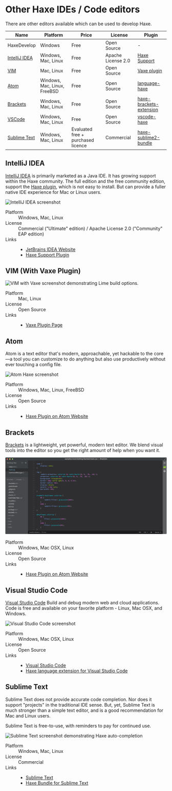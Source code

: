 # Other Haxe IDEs / Code editors

There are other editors available which can be used to develop Haxe.


| Name | Platform | Price | License | Plugin |
| ---- | ---- | ---- | ---- | ---- |
| HaxeDevelop | Windows | Free | Open Source | - |
| [IntelliJ IDEA](#intellij) | Windows, Mac, Linux | Free | Apache License 2.0 | [Haxe Support](http://plugins.jetbrains.com/plugin/6873?pr=idea) |
| [VIM](#vim) |Mac, Linux | Free | Open Source | [Vaxe plugin](https://github.com/jdonaldson/vaxe) |
| [Atom](#atom) | Windows, Mac, Linux, FreeBSD | Free | Open Source | [language-haxe](https://atom.io/packages/language-haxe) |
| [Brackets](#brackets) | Windows, Mac, Linux | Free | Open Source | [haxe-brackets-extension](https://github.com/jasononeil/haxe-brackets-extension) |
| [VSCode](#vscode) | Windows, Mac, Linux | Free | Open Source | [vscode-haxe](https://marketplace.visualstudio.com/items?itemName=haxedevs.haxe) |
| [Sublime Text](#sublimetext) | Windows, Mac, Linux | Evaluated free + purchased licence |Commercial | [haxe-sublime2-bundle](https://github.com/clemos/haxe-sublime2-bundle) |

<a name="intellij"></a>

## IntelliJ IDEA

[IntelliJ IDEA](https://www.jetbrains.com/idea/) is primarily marketed as a Java IDE. 
It has growing support within the Haxe community. 
The full edition and the free community edition, support the [Haxe plugin](https://plugins.jetbrains.com/plugin/6873?pr=idea), which is not easy to install. 
But can provide a fuller native IDE experience for Mac or Linux users.
  
<p class="text-center"><img src="http://haxe.org/img/ide/idea.png" alt="IntelliJ IDEA screenshot" /></p>
<dl class="well">
	<dt>Platform</dt>
	<dd>Windows, Mac, Linux</dd>
	<dt>License</dt>
	<dd>Commercial ("Ultimate" edition) / Apache License 2.0 ("Community" EAP edition)</dd>
	<dt>Links</dt>
	<dd>
		<ul>
			<li><a href="http://www.jetbrains.com/idea/">JetBrains IDEA Website</a></li>
			<li><a href="http://plugins.jetbrains.com/plugin/6873?pr=idea">Haxe Support Plugin</a></li>
		</ul>
	</dd>
</dl>

<a name="vim"></a>

## VIM (With Vaxe Plugin)

<p class="text-center"><img src="http://haxe.org/img/ide/vaxe.png" alt="VIM with Vaxe screenshot demonstrating Lime build options." /></p>

<dl class="well">
	<dt>Platform</dt>
	<dd>Mac, Linux</dd>
	<dt>License</dt>
	<dd>Open Source</dd>
	<dt>Links</dt>
	<dd>
		<ul>
			<li><a href="https://github.com/jdonaldson/vaxe">Vaxe Plugin Page</a></li>
		</ul>
	</dd>
</dl>


<a name="atom"></a>

## Atom

Atom is a text editor that's modern, approachable, yet hackable to the core—a tool you can customize to do anything but also use productively without ever touching a config file.

<p class="text-center"><img src="https://github-atom-io-herokuapp-com.global.ssl.fastly.net/assets/screenshot-main-80d8c9841da6ed11c9d87f31136a4ca9.png" alt="Atom Haxe screenshot" /></p>
<dl class="well">
	<dt>Platform</dt>
	<dd>Windows, Mac, Linux, FreeBSD</dd>
	<dt>License</dt>
	<dd>Open Source</dd>
	<dt>Links</dt>
	<dd>
		<ul>
			<li><a href="https://atom.io/packages/language-haxe">Haxe Plugin on Atom Website</a></li>
		</ul>
	</dd>
</dl>

<a name="brackets"></a>

## Brackets

[Brackets](http://brackets.io/) is a lightweight, yet powerful, modern text editor. We blend visual tools into the editor so you get the right amount of help when you want it.

<p class="text-center"><img src="https://raw.githubusercontent.com/Brackets-Themes/80sBaby/master/screenshots/css.png" alt="Brackets Haxe screenshot" /></p>
<dl class="well">
	<dt>Platform</dt>
	<dd>Windows, Mac OSX, Linux</dd>
	<dt>License</dt>
	<dd>Open Source</dd>
	<dt>Links</dt>
	<dd>
		<ul>
			<li><a href="https://atom.io/packages/language-haxe">Haxe Plugin on Atom Website</a></li>
		</ul>
	</dd>
</dl>

<a name="vscode"></a>

## Visual Studio Code

[Visual Studio Code](https://code.visualstudio.com/) Build and debug modern web and cloud applications. Code is free and available on your favorite platform - Linux, Mac OSX, and Windows.

<p class="text-center"><img src="http://pbs.twimg.com/tweet_video_thumb/CVrlS-GU8AAqycz.png" alt="Visual Studio Code screenshot" /></p>
<dl class="well">
	<dt>Platform</dt>
	<dd>Windows, Mac OSX, Linux</dd>
	<dt>License</dt>
	<dd>Open Source</dd>
	<dt>Links</dt>
	<dd>
		<ul>
			<li><a href="https://code.visualstudio.com/">Visual Studio Code</a></li>
			<li><a href="https://marketplace.visualstudio.com/items?itemName=haxedevs.haxe">Haxe language extension for Visual Studio Code</a></li>
		</ul>
	</dd>
</dl>

<a name="sublimetext"></a>

## Sublime Text

Sublime Text does not provide accurate code completion. Nor does it support "projects" in the traditional IDE sense. But, yet, Sublime Text is much stronger than a simple text editor, and is a good recommendation for Mac and Linux users.

Sublime Text is free-to-use, with reminders to pay for continued use.

<p class="text-center"><img src="http://haxe.org/img/ide/sublime.png" alt="Sublime Text screenshot demonstrating Haxe auto-completion" /></p>


<dl class="well">
	<dt>Platform</dt>
	<dd>Windows, Mac, Linux</dd>
	<dt>License</dt>
	<dd>Commercial</dd>
	<dt>Links</dt>
	<dd>
		<ul>
			<li><a href="http://sublimetext.com/">Sublime Text</a></li>
			<li><a href="https://github.com/clemos/haxe-sublime2-bundle">Haxe Bundle for Sublime Text</a></li>
		</ul>
	</dd>
</dl>


